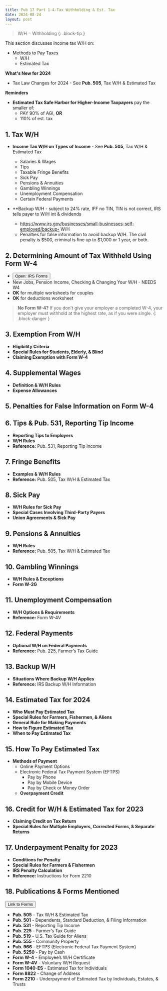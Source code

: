 ```yaml
---
title: Pub 17 Part 1-4-Tax Withholding & Est. Tax
date: 2024-08-24
layout: post
---
```


> W/H = Withholding
{: .block-tip }

This section discusses income tax W/H on:


- Methods to Pay Taxes
    - W/H
    - Estimated Tax

**What's New for 2024**

- Tax Law Changes for 2024 - See **Pub. 505**, Tax W/H & Estimated Tax

**Reminders**

- **Estimated Tax Safe Harbor for Higher-Income Taxpayers** pay the smaller of:
     - PAY 90% of AGI, **OR**
     - 110% of est. tax

## 1. Tax W/H

- **Income Tax W/H on Types of Income** - See **Pub. 505**, Tax W/H & Estimated Tax
  - Salaries & Wages
  - Tips
  - Taxable Fringe Benefits
  - Sick Pay
  - Pensions & Annuities
  - Gambling Winnings
  - Unemployment Compensation
  - Certain Federal Payments
 
- **Backup W/H - subject to 24% rate, IFF no TIN, TIN is not correct, IRS tells payer to W/H int & dividends
  - https://www.irs.gov/businesses/small-businesses-self-employed/backup- W/H 
  - Penalties for false information to avoid backup W/H. The civil penalty is \$500, criminal is fine up to \$1,000 or 1 year, or both.

## 2. Determining Amount of Tax Withheld Using Form W-4

<script> function buttonFunc() { window.open("https://www.irs.gov/pub/irs-pdf/fw4.pdf?OWASP_CSRFTOKEN=5DVY-N1SM-ILPA-FK96-XIIS-IJRA-FFMU-ICIR"); } </script>

- <button onclick="buttonFunc()">Open: IRS Forms</button> 
- New Jobs, Pension Income, Checking & Changing Your W/H - NEEDS W4
- **OK** for multiple worksheets for couples
- **OK** for deductions worksheet

> **No Form W-4?** If you don't give your employer a completed W-4, your employer must withhold at the highest rate, as if you were single.
{: .block-danger }
  
## 3. Exemption From W/H

- **Eligibility Criteria**
- **Special Rules for Students, Elderly, & Blind**
- **Claiming Exemption with Form W-4**

## 4. Supplemental Wages

- **Definition & W/H Rules**
- **Expense Allowances**

## 5. Penalties for False Information on Form W-4

## 6. Tips & Pub. 531, Reporting Tip Income

- **Reporting Tips to Employers**
- **W/H Rules**
- **Reference:** Pub. 531, Reporting Tip Income

## 7. Fringe Benefits

- **Examples & W/H Rules**
- **Reference:** Pub. 505, Tax W/H & Estimated Tax

## 8. Sick Pay

- **W/H Rules for Sick Pay**
- **Special Cases Involving Third-Party Payers**
- **Union Agreements & Sick Pay**

## 9. Pensions & Annuities

- **W/H Rules**
- **Reference:** Pub. 505, Tax W/H & Estimated Tax

## 10. Gambling Winnings

- **W/H Rules & Exceptions**
- **Form W-2G**

## 11. Unemployment Compensation

- **W/H Options & Requirements**
- **Reference:** Form W-4V

## 12. Federal Payments

- **Optional W/H on Federal Payments**
- **Reference:** Pub. 225, Farmer’s Tax Guide

## 13. Backup W/H

- **Situations Where Backup W/H Applies**
- **Reference:** IRS Backup W/H Information

## 14. Estimated Tax for 2024

- **Who Must Pay Estimated Tax**
- **Special Rules for Farmers, Fishermen, & Aliens**
- **General Rule for Making Payments**
- **How to Figure Estimated Tax**
- **When to Pay Estimated Tax**

## 15. How To Pay Estimated Tax

- **Methods of Payment**
    - Online Payment Options
   - Electronic Federal Tax Payment System (EFTPS)
     - Pay by Phone
     - Pay by Mobile Device
     - Pay by Check or Money Order
   - **Overpayment Credit**

## 16. Credit for W/H & Estimated Tax for 2023

- **Claiming Credit on Tax Return**
- **Special Rules for Multiple Employers, Corrected Forms, & Separate Returns**

## 17. Underpayment Penalty for 2023

- **Conditions for Penalty**
- **Special Rules for Farmers & Fishermen**
- **IRS Penalty Calculation**
- **Reference:** Instructions for Form 2210

## 18. Publications & Forms Mentioned

 <script> function buttonFunc() { window.open("https://www.irs.gov/forms-instructions"); } </script>
<button onclick="buttonFunc()">Link to Forms</button>

- **Pub. 505** - Tax W/H & Estimated Tax
- **Pub. 501** - Dependents, Standard Deduction, & Filing Information
- **Pub. 531** - Reporting Tip Income
- **Pub. 225** - Farmer’s Tax Guide
- **Pub. 519** - U.S. Tax Guide for Aliens
- **Pub. 555** - Community Property
- **Pub. 966** - EFTPS (Electronic Federal Tax Payment System)
- **Pub. 5250** - Pay by Cash
- **Form W-4** - Employee’s W/H Certificate
- **Form W-4V** - Voluntary W/H Request
- **Form 1040-ES** - Estimated Tax for Individuals
- **Form 8822** - Change of Address
- **Form 2210** - Underpayment of Estimated Tax by Individuals, Estates, & Trusts
